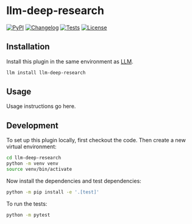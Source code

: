 # llm-deep-research

[![PyPI](https://img.shields.io/pypi/v/llm-deep-research.svg)](https://pypi.org/project/llm-deep-research/)
[![Changelog](https://img.shields.io/github/v/release/ftnext/llm-deep-research?include_prereleases&label=changelog)](https://github.com/ftnext/llm-deep-research/releases)
[![Tests](https://github.com/ftnext/llm-deep-research/actions/workflows/test.yml/badge.svg)](https://github.com/ftnext/llm-deep-research/actions/workflows/test.yml)
[![License](https://img.shields.io/badge/license-Apache%202.0-blue.svg)](https://github.com/ftnext/llm-deep-research/blob/main/LICENSE)



## Installation

Install this plugin in the same environment as [LLM](https://llm.datasette.io/).
```bash
llm install llm-deep-research
```
## Usage

Usage instructions go here.

## Development

To set up this plugin locally, first checkout the code. Then create a new virtual environment:
```bash
cd llm-deep-research
python -m venv venv
source venv/bin/activate
```
Now install the dependencies and test dependencies:
```bash
python -m pip install -e '.[test]'
```
To run the tests:
```bash
python -m pytest
```

